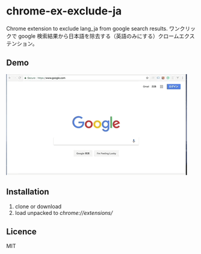 chrome-ex-exclude-ja
===

Chrome extension to exclude lang_ja from google search results.
ワンクリックで google 検索結果から日本語を除去する（英語のみにする）クロームエクステンション。

## Demo

![](https://github.com/fitzr/chrome-ex-exclude-ja/blob/asset/exclude.gif)

## Installation

1. clone or download
1. load unpacked to *chrome://extensions/*

## Licence

MIT

